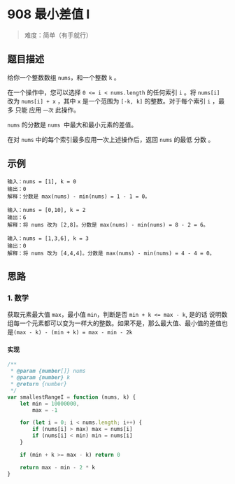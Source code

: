 # 908 最小差值 I

> 难度：简单（有手就行）

## 题目描述

给你一个整数数组 `nums`，和一个整数 `k` 。

在一个操作中，您可以选择 `0 <= i < nums.length` 的任何索引 `i` 。将 `nums[i]` 改为 `nums[i] + x` ，其中 `x` 是一个范围为 `[-k, k]` 的整数。对于每个索引 `i` ，最多 只能 应用 `一次` 此操作。

`nums` 的分数是 `nums`  中最大和最小元素的差值。

在对 `nums` 中的每个索引最多应用一次上述操作后，返回 `nums` 的最低 分数 。

## 示例

```
输入：nums = [1], k = 0
输出：0
解释：分数是 max(nums) - min(nums) = 1 - 1 = 0。
```

```
输入：nums = [0,10], k = 2
输出：6
解释：将 nums 改为 [2,8]。分数是 max(nums) - min(nums) = 8 - 2 = 6。
```

```
输入：nums = [1,3,6], k = 3
输出：0
解释：将 nums 改为 [4,4,4]。分数是 max(nums) - min(nums) = 4 - 4 = 0。
```

## 思路

### 1. 数学

获取元素最大值 `max`，最小值 `min`，判断是否 `min + k <= max - k`, 是的话 说明数组每一个元素都可以变为一样大的整数。如果不是，那么最大值、最小值的差值也是`(max - k) - (min + k) = max - min - 2k`

#### 实现

```js
/**
 * @param {number[]} nums
 * @param {number} k
 * @return {number}
 */
var smallestRangeI = function (nums, k) {
    let min = 10000000,
        max = -1

    for (let i = 0; i < nums.length; i++) {
        if (nums[i] > max) max = nums[i]
        if (nums[i] < min) min = nums[i]
    }

    if (min + k >= max - k) return 0

    return max - min - 2 * k
}
```
